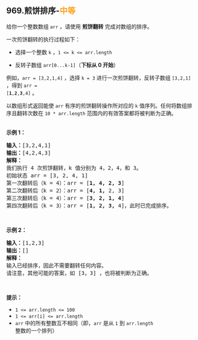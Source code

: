## 969.煎饼排序-<font color=#FFA119>中等</font>


给你一个整数数组 `arr` ，请使用 **煎饼翻转** 完成对数组的排序。

一次煎饼翻转的执行过程如下：

- 选择一个整数 `k` ，`1 <= k <= arr.length`

- 反转子数组 `arr[0...k-1]`（**下标从 0 开始**）

例如，`arr = [3,2,1,4]` ，选择 `k = 3` 进行一次煎饼翻转，反转子数组 `[3,2,1]` ，得到 <code>arr = [**1**,**2**,**3**,4]</code> 。

以数组形式返回能使 `arr` 有序的煎饼翻转操作所对应的 `k` 值序列。任何将数组排序且翻转次数在 `10 * arr.length` 范围内的有效答案都将被判断为正确。<br><br>

**示例 1：**

<pre>
<b>输入：</b>[3,2,4,1]
<b>输出：</b>[4,2,4,3]
<b>解释：</b>
我们执行 4 次煎饼翻转，k 值分别为 4，2，4，和 3。
初始状态 arr = [3, 2, 4, 1]
第一次翻转后（k = 4）：arr = [<b>1, 4, 2, 3</b>]
第二次翻转后（k = 2）：arr = [<b>4, 1, </b>2, 3]
第三次翻转后（k = 4）：arr = [<b>3, 2, 1, 4</b>]
第四次翻转后（k = 3）：arr = [<b>1, 2, 3, </b>4]，此时已完成排序。 
</pre>
<br>

**示例 2：**

<pre>
<b>输入：</b>[1,2,3]
<b>输出：</b>[]
<b>解释：</b>
输入已经排序，因此不需要翻转任何内容。
请注意，其他可能的答案，如 [3，3] ，也将被判断为正确。
</pre>

<br>

**提示：**

- `1 <= arr.length <= 100`
- `1 <= arr[i] <= arr.length`
- `arr` 中的所有整数互不相同（即，`arr` 是从 `1` 到 `arr.length` 整数的一个排列）